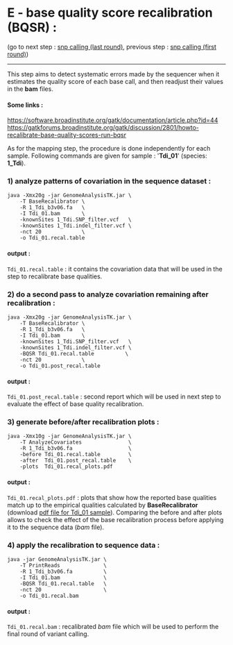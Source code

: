 
# E - base quality score recalibration (BQSR) :

(go to next step : [snp calling (last round)](../D_snp_calling_round0), previous step : [snp calling (first round)](../F_snp_calling_round1))

---------

This step aims to detect systematic errors made by the sequencer when it estimates the quality score of each base call,
and then readjust their values in the **bam** files.

#### Some links :
https://software.broadinstitute.org/gatk/documentation/article.php?id=44
https://gatkforums.broadinstitute.org/gatk/discussion/2801/howto-recalibrate-base-quality-scores-run-bqsr

As for the mapping step, the procedure is done independently for each sample. 
Following commands are given for sample : '**Tdi_01**' (species: **1_Tdi**).


### 1) analyze patterns of covariation in the sequence dataset :

````
java -Xmx20g -jar GenomeAnalysisTK.jar \
    -T BaseRecalibrator \
    -R 1_Tdi_b3v06.fa   \
    -I Tdi_01.bam       \
    -knownSites 1_Tdi.SNP_filter.vcf   \
    -knownSites 1_Tdi.indel_filter.vcf \
    -nct 20             \
    -o Tdi_01.recal.table
````
#### output :
`Tdi_01.recal.table` : it contains the covariation data that will be used in the step to recalibrate base qualities.



### 2) do a second pass to analyze covariation remaining after recalibration :


````
java -Xmx20g -jar GenomeAnalysisTK.jar \
    -T BaseRecalibrator \
    -R 1_Tdi_b3v06.fa   \
    -I Tdi_01.bam       \
    -knownSites 1_Tdi.SNP_filter.vcf   \
    -knownSites 1_Tdi.indel_filter.vcf \
    -BQSR Tdi_01.recal.table          \
    -nct 20             \
    -o Tdi_01.post_recal.table
````
#### output :
`Tdi_01.post_recal.table` : second report which will be used in next step to evaluate the effect of base quality recalibration.



### 3) generate before/after recalibration plots :


````
java -Xmx10g -jar GenomeAnalysisTK.jar \
    -T AnalyzeCovariates               \
    -R 1_Tdi_b3v06.fa                  \
    -before Tdi_01.recal.table         \
    -after  Tdi_01.post_recal.table    \
    -plots  Tdi_01.recal_plots.pdf
````
#### output :
`Tdi_01.recal_plots.pdf` : plots that show how the reported base qualities match up to the empirical qualities 
calculated by **BaseRecalibrator** (download [pdf file for Tdi_01 sample](Tbi_01.recal_plots.pdf)). Comparing the before and after plots allows to check the effect of the base recalibration process before applying it to the sequence data (*bam* file).



### 4) apply the recalibration to sequence data :

````
java -jar GenomeAnalysisTK.jar \
    -T PrintReads              \
    -R 1_Tdi_b3v06.fa          \
    -I Tdi_01.bam              \
    -BQSR Tdi_01.recal.table   \
    -nct 20                    \
    -o Tdi_01.recal.bam
````
#### output :
`Tdi_01.recal.bam` : recalibrated *bam* file which will be used to perform the final round of variant calling.




